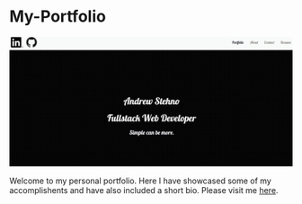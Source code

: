 # My-Portfolio

![portfolio](./assets/images/port.gif)

Welcome to my personal portfolio.  Here I have showcased some of my accomplishents and have also included a short bio.  Please visit me [here](http://andrewstehno.com).
